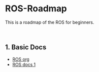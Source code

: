 # ROS-Roadmap
This is a roadmap of the ROS for beginners.

<br>

## 1. Basic Docs

* [ROS org](http://wiki.ros.org/)
* [ROS docs 1](https://robertchoi.gitbook.io/ros/)
